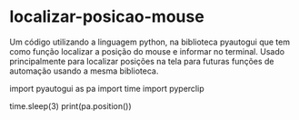 # localizar-posicao-mouse
Um código utilizando a linguagem python, na biblioteca pyautogui que tem como função localizar a posição do mouse e informar no terminal. Usado principalmente para localizar posições na tela para futuras funções de automação usando a mesma biblioteca.

import pyautogui as pa
import time
import pyperclip

time.sleep(3)
print(pa.position())
